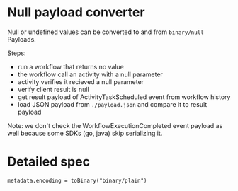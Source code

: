 # Null payload converter

Null or undefined values can be converted to and from `binary/null` Payloads.

Steps:

- run a workflow that returns no value
- the workflow call an activity with a null parameter
- activity verifies it recieved a null parameter
- verify client result is null
- get result payload of ActivityTaskScheduled event from workflow history
- load JSON payload from `./payload.json` and compare it to result payload

Note: we don't check the WorkflowExecutionCompleted event payload as well because some SDKs (go, java) skip serializing it.

# Detailed spec

`metadata.encoding = toBinary("binary/plain")`
